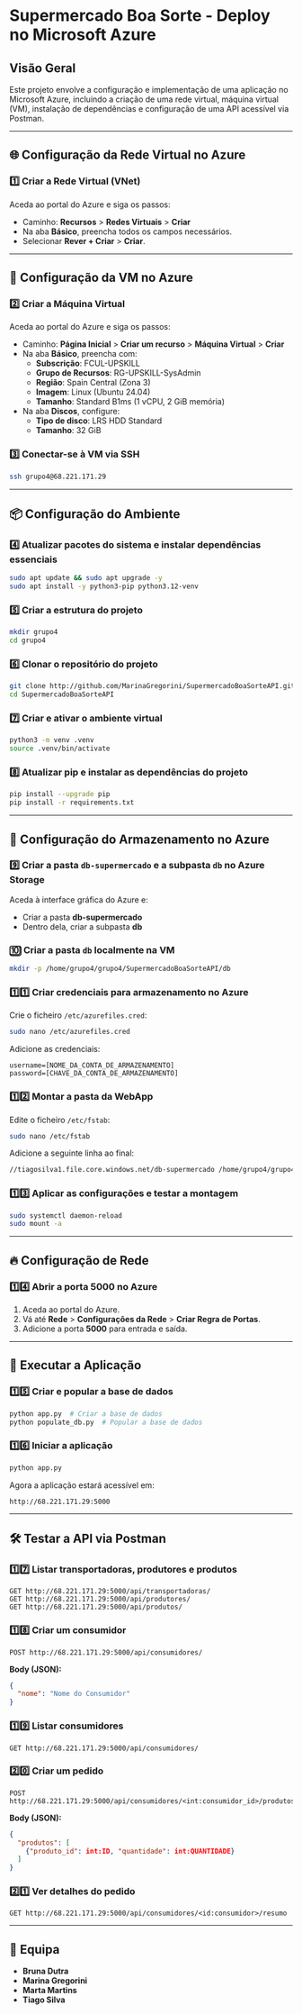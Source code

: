 # Supermercado Boa Sorte - Deploy no Microsoft Azure

## Visão Geral
Este projeto envolve a configuração e implementação de uma aplicação no Microsoft Azure, incluindo a criação de uma rede virtual, máquina virtual (VM), instalação de dependências e configuração de uma API acessível via Postman.

---

## 🌐 Configuração da Rede Virtual no Azure

### 1️⃣ Criar a Rede Virtual (VNet)
Aceda ao portal do Azure e siga os passos:
- Caminho: **Recursos** > **Redes Virtuais** > **Criar**
- Na aba **Básico**, preencha todos os campos necessários.
- Selecionar **Rever + Criar** > **Criar**.

---

## 🚀 Configuração da VM no Azure

### 2️⃣ Criar a Máquina Virtual
Aceda ao portal do Azure e siga os passos:
- Caminho: **Página Inicial** > **Criar um recurso** > **Máquina Virtual** > **Criar**
- Na aba **Básico**, preencha com:
  - **Subscrição**: FCUL-UPSKILL
  - **Grupo de Recursos**: RG-UPSKILL-SysAdmin
  - **Região**: Spain Central (Zona 3)
  - **Imagem**: Linux (Ubuntu 24.04)
  - **Tamanho**: Standard B1ms (1 vCPU, 2 GiB memória)
- Na aba **Discos**, configure:
  - **Tipo de disco**: LRS HDD Standard
  - **Tamanho**: 32 GiB

### 3️⃣ Conectar-se à VM via SSH
```bash
ssh grupo4@68.221.171.29
```

---

## 📦 Configuração do Ambiente

### 4️⃣ Atualizar pacotes do sistema e instalar dependências essenciais
```bash
sudo apt update && sudo apt upgrade -y
sudo apt install -y python3-pip python3.12-venv
```

### 5️⃣ Criar a estrutura do projeto
```bash
mkdir grupo4
cd grupo4
```

### 6️⃣ Clonar o repositório do projeto
```bash
git clone http://github.com/MarinaGregorini/SupermercadoBoaSorteAPI.git
cd SupermercadoBoaSorteAPI
```

### 7️⃣ Criar e ativar o ambiente virtual
```bash
python3 -m venv .venv
source .venv/bin/activate
```

### 8️⃣ Atualizar pip e instalar as dependências do projeto
```bash
pip install --upgrade pip
pip install -r requirements.txt
```

---

## 🔗 Configuração do Armazenamento no Azure

### 9️⃣ Criar a pasta `db-supermercado` e a subpasta `db` no Azure Storage
Aceda à interface gráfica do Azure e:
- Criar a pasta **db-supermercado**
- Dentro dela, criar a subpasta **db**

### 🔟 Criar a pasta `db` localmente na VM
```bash
mkdir -p /home/grupo4/grupo4/SupermercadoBoaSorteAPI/db
```

### 1️⃣1️⃣ Criar credenciais para armazenamento no Azure
Crie o ficheiro `/etc/azurefiles.cred`:
```bash
sudo nano /etc/azurefiles.cred
```
Adicione as credenciais:
```
username=[NOME_DA_CONTA_DE_ARMAZENAMENTO]
password=[CHAVE_DA_CONTA_DE_ARMAZENAMENTO]
```

### 1️⃣2️⃣ Montar a pasta da WebApp
Edite o ficheiro `/etc/fstab`:
```bash
sudo nano /etc/fstab
```
Adicione a seguinte linha ao final:
```bash
//tiagosilva1.file.core.windows.net/db-supermercado /home/grupo4/grupo4/SupermercadoBoaSorteAPI/db cifs credentials=/etc/azurefiles.cred,vers=3.0,serverino,dir_mode=0777,file_mode=0777,nobrl 0 0
```

### 1️⃣3️⃣ Aplicar as configurações e testar a montagem
```bash
sudo systemctl daemon-reload
sudo mount -a
```

---

## 🔥 Configuração de Rede

### 1️⃣4️⃣ Abrir a porta 5000 no Azure
1. Aceda ao portal do Azure.
2. Vá até **Rede** > **Configurações da Rede** > **Criar Regra de Portas**.
3. Adicione a porta **5000** para entrada e saída.

---

## 📡 Executar a Aplicação

### 1️⃣5️⃣ Criar e popular a base de dados
```bash
python app.py  # Criar a base de dados
python populate_db.py  # Popular a base de dados
```

### 1️⃣6️⃣ Iniciar a aplicação
```bash
python app.py
```

Agora a aplicação estará acessível em:
```
http://68.221.171.29:5000
```

---

## 🛠️ Testar a API via Postman

### 1️⃣7️⃣ Listar transportadoras, produtores e produtos
```http
GET http://68.221.171.29:5000/api/transportadoras/
GET http://68.221.171.29:5000/api/produtores/
GET http://68.221.171.29:5000/api/produtos/
```

### 1️⃣8️⃣ Criar um consumidor
```http
POST http://68.221.171.29:5000/api/consumidores/
```
**Body (JSON):**
```json
{
  "nome": "Nome do Consumidor"
}
```

### 1️⃣9️⃣ Listar consumidores
```http
GET http://68.221.171.29:5000/api/consumidores/
```

### 2️⃣0️⃣ Criar um pedido
```http
POST http://68.221.171.29:5000/api/consumidores/<int:consumidor_id>/produtos/
```
**Body (JSON):**
```json
{
  "produtos": [
    {"produto_id": int:ID, "quantidade": int:QUANTIDADE}
  ]
}
```

### 2️⃣1️⃣ Ver detalhes do pedido
```http
GET http://68.221.171.29:5000/api/consumidores/<id:consumidor>/resumo
```

---

## 👥 Equipa
- **Bruna Dutra**
- **Marina Gregorini**
- **Marta Martins**
- **Tiago Silva**
